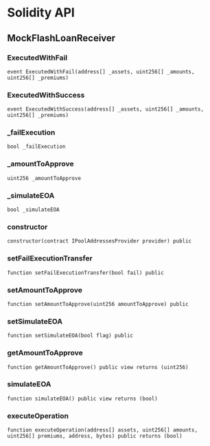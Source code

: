 # Solidity API

## MockFlashLoanReceiver

### ExecutedWithFail

```solidity
event ExecutedWithFail(address[] _assets, uint256[] _amounts, uint256[] _premiums)
```

### ExecutedWithSuccess

```solidity
event ExecutedWithSuccess(address[] _assets, uint256[] _amounts, uint256[] _premiums)
```

### _failExecution

```solidity
bool _failExecution
```

### _amountToApprove

```solidity
uint256 _amountToApprove
```

### _simulateEOA

```solidity
bool _simulateEOA
```

### constructor

```solidity
constructor(contract IPoolAddressesProvider provider) public
```

### setFailExecutionTransfer

```solidity
function setFailExecutionTransfer(bool fail) public
```

### setAmountToApprove

```solidity
function setAmountToApprove(uint256 amountToApprove) public
```

### setSimulateEOA

```solidity
function setSimulateEOA(bool flag) public
```

### getAmountToApprove

```solidity
function getAmountToApprove() public view returns (uint256)
```

### simulateEOA

```solidity
function simulateEOA() public view returns (bool)
```

### executeOperation

```solidity
function executeOperation(address[] assets, uint256[] amounts, uint256[] premiums, address, bytes) public returns (bool)
```

